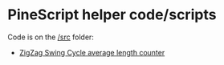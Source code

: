 # PineScript helper code/scripts

Code is on the [/src](/src/) folder:

- [ZigZag Swing Cycle average length counter](./src/zigzag-swing-cycle-avg-length.md)
